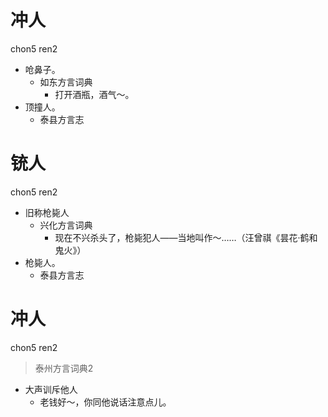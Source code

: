 # 冲人
chon5 ren2
+ 呛鼻子。
  * 如东方言词典
    - 打开酒瓶，酒气～。
+ 顶撞人。
  * 泰县方言志

# 铳人
chon5 ren2
+ 旧称枪毙人
  * 兴化方言词典
    - 现在不兴杀头了，枪毙犯人——当地叫作～……（汪曾祺《昙花·鹤和鬼火》）
+ 枪毙人。
  * 泰县方言志

# 冲人
chon5 ren2
> 泰州方言词典2
- 大声训斥他人
  - 老钱好～，你同他说话注意点儿。
